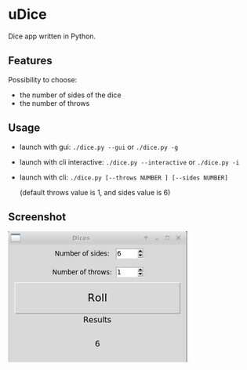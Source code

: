 # uDice

Dice app written in Python.

## Features

Possibility to choose:
* the number of sides of the dice
* the number of throws

## Usage

* launch with gui: `./dice.py --gui` or `./dice.py -g`
* launch with cli interactive: `./dice.py --interactive` or `./dice.py -i`
* launch with cli: `./dice.py [--throws NUMBER ] [--sides NUMBER]`

  (default throws value is 1, and sides value is 6)

## Screenshot
![screenshot](dice.png?raw=true "Screenshot")
